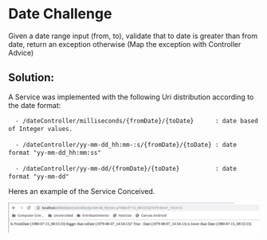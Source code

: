 # Date Challenge

Given a date range input (from, to), validate that to date is greater than from date,
return an exception otherwise (Map the exception with Controller Advice)

## Solution:
A Service was implemented with the following Uri distribution according to the date format:
      
      - /dateController/milliseconds/{fromDate}/{toDate}      : date based of Integer values.
      
      - /dateController/yy-mm-dd_hh:mm-:s/{fromDate}/{toDate} : date format "yy-mm-dd_hh:mm:ss"
      
      - /dateController/yy-mm-dd/{fromDate}/{toDate}          : date format "yy-mm-dd"

Heres an example of the Service Conceived.

![alt text](https://github.com/globant-scalable-platforms/bootcamp-java-spring-may-2019/blob/VictorMartinez_Week2_Bootcam/Week2/VictorMartinez/AuxFiles/dateExercise.png?raw=true)
